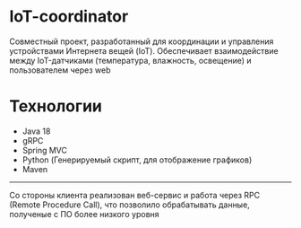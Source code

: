 # IoT-coordinator

Совместный проект, разработанный для координации и управления устройствами Интернета вещей (IoT). 
Обеспечивает взаимодействие между IoT-датчиками (температура, влажность, освещение) и пользователем через web

# Технологии
- Java 18
- gRPC
- Spring MVC
- Python (Генерируемый скрипт, для отображение графиков)
- Maven

________________________________________________________________________________
Со стороны клиента реализован веб-сервис и работа через RPC (Remote Procedure Call), что позволило обрабатывать данные, полученые с ПО более низкого уровня

